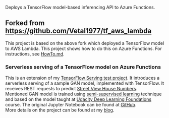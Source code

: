 Deploys a TensorFlow model-based inferencing API to Azure Functions.

## Forked from https://github.com/Vetal1977/tf_aws_lambda

This project is based on the above fork which deployed a TensorFlow model to AWS Lambda. This project shows how to do this on Azure Functions. For instructions, see [HowTo.md](HowTo.md).

### Serverless serving of a TensorFlow model on Azure Functions
This is an extension of my [TensorFlow Serving test project](https://github.com/Vetal1977/tf_serving_example). It introduces a serverless serving of a sample GAN model, implemented with TensorFlow. It receives REST requests to predict [Street View House Numbers](http://ufldl.stanford.edu/housenumbers/).  
Mentioned GAN model is trained using [semi-supervised learning](https://en.wikipedia.org/wiki/Semi-supervised_learning) technique and based on the model taught at [Udacity Deep Learning Foundations](https://www.udacity.com/course/deep-learning-nanodegree-foundation--nd101) course. The original Jupyter Notebook can be found at [GitHub](https://github.com/udacity/deep-learning/tree/master/semi-supervised).  
More details on the project can be found at my [blog](https://medium.com/@vitaly.bezgachev/serving-tensorflow-models-serverless-6a39614094ff).
